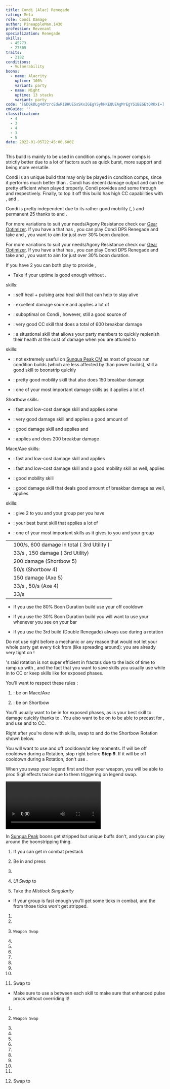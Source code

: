 ```yaml
---
title: Condi (Alac) Renegade
rating: Meta
role: Condi Damage
author: PineappleMan.1430
profession: Revenant
specialization: Renegade
skills:
  - 45773
  - 27505
traits:
  - 2182
conditions:
  - Vulnerability
boons:
  - name: Alacrity
    uptime: 100%
    variant: party
  - name: Might
    uptime: 13 stacks
    variant: party
code: '[&DQkDLg4dPzrcEdwR1BHUESsSKxIGEgYSyhHKEQUEAgMrEgYS1BEGEtQRKxI=]'
cmGuide: ''
classification:
  - 4
  - 3
  - 4
  - 3
  - 5
date: 2022-01-05T22:45:00.600Z
---
```


<Divider text="Overview"/>

<Warning>
This build is mainly to be used in condition comps. In power comps <BuildLink build="Power Renegade" specialization="Renegade"/> is strictly better due to a lot of factors such as quick burst, more support and being more versatile.
</Warning>

Condi <Specialization name="Renegade"/> is an unique build that may only be played in condition comps, since it performs much better than <BuildLink build="Power Renegade" specialization="Renegade"/>. Condi <Specialization name="Renegade"/> has decent damage output and can be pretty efficient when played properly. Condi <Specialization name="Renegade"/> provides <Boon name="Alacrity"/> and some <Boon name="Might"/> through <Skill id="45537"/> and <Skill id="44076"/> respectively. Finally, to top it off this build has high CC capabilities with <Skill id="41220"/>, <Skill id="28409"/> and <Skill id="41820"/>.

Condi <Specialization name="Renegade"/> is pretty independent due to its rather good mobility (<Skill id="28029"/>, <Skill id="27917"/>) and permanent 25 <Boon name="Might"/> thanks to <Skill id="44076"/> and <Trait id="1781"/>.

<Divider text="Equipment"/>

<CharacterWithAr>  
<Character title="80% Boon Duration 162 Agony Resistance" gear={{
    "profession": "Revenant",
    "weight": "Heavy",
    "gear": [
      "Viper",
      "Celestial",
      "Celestial",
      "Celestial",
      "Viper",
      "Viper",
      "Celestial",
      "Viper",
      "Viper",
      "Celestial",
      "Celestial",
      "Celestial",
      "Celestial",
      "Celestial"
    ],
    "attributes": {
      "Health": 20572,
      "Armor": 2979,
      "Power": 2602,
      "Precision": 1916,
      "Toughness": 1708,
      "Vitality": 1465,
      "Ferocity": 615,
      "Condition Damage": 2068,
      "Expertise": 743,
      "Concentration": 827,
      "Healing Power": 465,
      "Agony Resistance": 162,
      "Condition Duration": 0.7453333333333333,
      "Boon Duration": 0.8013333333333333,
      "Critical Chance": 1.0161904761904762,
      "Critical Damage": 1.91,
      "Bleeding Duration": 0.25,
      "Effective Power": 9821.3738146875,
      "Power DPS": 11262.245367785667,
      "Burning Damage": 747.8631250000001,
      "Burning Stacks": 7.330400000000001,
      "Burning DPS": 5482.135851500001,
      "Bleeding Damage": 302.43125,
      "Bleeding Stacks": 26.138866666666665,
      "Bleeding DPS": 7905.210119583332,
      "Poison Damage": 260.991875,
      "Poison Stacks": 7.854,
      "Poison DPS": 2049.8301862499998,
      "Torment Damage": 397.023,
      "Torment Stacks": 29.147066666666667,
      "Torment DPS": 11572.055849200002,
      "Confusion Damage": 241.94499999999996,
      "Confusion Stacks": 0,
      "Confusion DPS": 0,
      "Damage": 38271.477374319,
      "Effective Health": 101884630.05000001,
      "Survivability": 51796.96494661922,
      "Effective Healing": 529.5,
      "Healing": 529.5
    },
    "runeId": 70600,
    "runeName": "Leadership",
    "infusions": [
      37130, 37130, 37130, 37130, 37130, 37130, 37130,
      37130, 37130, 37130, 37130, 37130, 37130, 37130,
      37130, 37130, 37130, 37130
    ],
    "weapons": {
      "weapon1MainType": "Mace",
      "weapon1MainSigil1": "earth",
      "weapon1OffType": "Axe",
      "weapon1OffSigil": "doom",
      "weapon2MainType": "Short Bow",
      "weapon2MainSigil1": "torment",
      "weapon2MainSigil2": "geomancy"
    },
    "consumables": {
      "foodId": "91878",
      "utility": "toxic-maintenance-oil",
      "infusion": "Malign +9 Agony Infusion"
    },
    "legends": {
      "legend1": "legendarydemonstance",
      "legend2": "legendaryrenegadestance"
    }
  }}
>

For more variations to suit your needs/Agony Resistance check our [Gear Optimizer](https://discretize.github.io/discretize-gear-optimizer/). If you have a <Specialization name="Soulbeast"/> that has <Skill id="45970"/>, you can play Condi DPS Renegade and take <Item id="91847"/> and <Item id="48916"/>, you want to aim for just over 30% boon duration.

</Character>  
<Character title="80% Boon Duration 222 Agony Resistance" gear={{
    "profession": "Revenant",
    "weight": "Heavy",
    "gear": [
      "Celestial",
      "Celestial",
      "Celestial",
      "Celestial",
      "Viper",
      "Celestial",
      "Viper",
      "Viper",
      "Viper",
      "Celestial",
      "Viper",
      "Viper",
      "Celestial",
      "Celestial"
    ],
    "attributes": {
      "Health": 19592,
      "Armor": 2971,
      "Power": 2687,
      "Precision": 2003,
      "Toughness": 1700,
      "Vitality": 1367,
      "Ferocity": 517,
      "Condition Damage": 2166,
      "Expertise": 740,
      "Concentration": 826,
      "Healing Power": 367,
      "Agony Resistance": 222,
      "Condition Duration": 0.7433333333333334,
      "Boon Duration": 0.8006666666666666,
      "Critical Chance": 1.0576190476190476,
      "Critical Damage": 1.8446666666666667,
      "Bleeding Duration": 0.25,
      "Effective Power": 9795.28661596875,
      "Power DPS": 11232.330975107792,
      "Burning Damage": 773.0215625000001,
      "Burning Stacks": 7.322000000000001,
      "Burning DPS": 5660.063880625001,
      "Bleeding Damage": 314.6046875,
      "Bleeding Stacks": 26.112666666666666,
      "Bleeding DPS": 8215.167336458333,
      "Poison Damage": 270.73062500000003,
      "Poison Stacks": 7.845000000000001,
      "Poison DPS": 2123.8817531250006,
      "Torment Damage": 413.0919375000001,
      "Torment Stacks": 29.113666666666667,
      "Torment DPS": 12026.620971062503,
      "Confusion Damage": 251.68375,
      "Confusion Stacks": 0,
      "Confusion DPS": 0,
      "Damage": 39258.06491637863,
      "Effective Health": 96770520.7,
      "Survivability": 49197.01103202847,
      "Effective Healing": 500.1,
      "Healing": 500.1
    },
    "runeId": 70600,
    "runeName": "Leadership",
    "infusions": [
      37130, 37130, 37130, 37130, 37130, 37130, 37130,
      37130, 37130, 37130, 37130, 37130, 37130, 37130,
      37130, 37130, 37130, 37130
    ],
    "weapons": {
      "weapon1MainType": "Mace",
      "weapon1MainSigil1": "earth",
      "weapon1OffType": "Axe",
      "weapon1OffSigil": "doom",
      "weapon2MainType": "Short Bow",
      "weapon2MainSigil1": "torment",
      "weapon2MainSigil2": "geomancy"
    },
    "consumables": {
      "foodId": "91878",
      "utility": "toxic-maintenance-oil",
      "infusion": "Malign +9 Agony Infusion"
    },
    "legends": {
      "legend1": "legendarydemonstance",
      "legend2": "legendaryrenegadestance"
    }
  }}
>

For more variations to suit your needs/Agony Resistance check our [Gear Optimizer](https://discretize.github.io/discretize-gear-optimizer/). If you have a <Specialization name="Soulbeast"/> that has <Skill id="45970"/>, you can play Condi DPS Renegade and take <Item id="91847"/> and <Item id="48916"/>, you want to aim for just over 30% boon duration.

</Character>  
<Character title="Condi DPS Renegade" gear={{
    "profession": "Revenant",
    "weight": "Heavy",
    "gear": [
      "Viper",
      "Viper",
      "Viper",
      "Viper",
      "Viper",
      "Viper",
      "Viper",
      "Viper",
      "Viper",
      "Viper",
      "Viper",
      "Viper",
      "Viper",
      "Viper"
    ],
    "attributes": {
      "Health": 15922,
      "Armor": 2514,
      "Power": 2923,
      "Precision": 1876,
      "Toughness": 1243,
      "Vitality": 1000,
      "Ferocity": 150,
      "Condition Damage": 2633,
      "Expertise": 703,
      "Concentration": 243,
      "Healing Power": 0,
      "Agony Resistance": 162,
      "Condition Duration": 0.8186666666666667,
      "Boon Duration": 0.162,
      "Critical Chance": 0.9971428571428572,
      "Critical Damage": 1.6,
      "Bleeding Duration": 0.25,
      "Effective Power": 9625.272571687501,
      "Power DPS": 11044.787163507413,
      "Burning Damage": 926.60390625,
      "Burning Stacks": 8.365866666666665,
      "Burning DPS": 7751.844732499999,
      "Bleeding Damage": 386.67578125,
      "Bleeding Stacks": 27.4,
      "Bleeding DPS": 10594.916406249999,
      "Poison Damage": 329.10625,
      "Poison Stacks": 8.911466666666668,
      "Poison DPS": 2932.819376666667,
      "Torment Damage": 508.14328125,
      "Torment Stacks": 33.281600000000005,
      "Torment DPS": 16911.82142925,
      "Confusion Damage": 309.340625,
      "Confusion Stacks": 0,
      "Confusion DPS": 0,
      "Damage": 49236.189108174076,
      "Effective Health": 50034885,
      "Survivability": 25437.155566853075,
      "Effective Healing": 390,
      "Healing": 390
    },
    "runeId": 24848,
    "runeName": "Nightmare",
    "infusions": [
      37130, 37130, 37130, 37130, 37130, 37130, 37130,
      37130, 37130, 37130, 37130, 37130, 37130, 37130,
      37130, 37130, 37130, 37130
    ],
    "weapons": {
      "weapon1MainType": "Mace",
      "weapon1MainSigil1": "earth",
      "weapon1OffType": "Axe",
      "weapon1OffSigil": "doom",
      "weapon2MainType": "Short Bow",
      "weapon2MainSigil1": "geomancy",
      "weapon2MainSigil2": "torment"
    },
    "consumables": {
      "foodId": "91878",
      "utility": "toxic-focusing-crystal",
      "infusion": "Malign +9 Agony Infusion"
    },
    "legends": {
      "legend1": "legendarydemonstance",
      "legend2": "legendaryrenegadestance"
    }
  }}
>

If you have 2 <Specialization name="Renegade" text="Condi Renegades"/> you can both play <Trait name="Righteous Rebel"/> to provide <Boon name="alacrity"/>,

</Character> 
</CharacterWithAr>

<Divider text="Build"/>

<Grid>
<GridItem sm="7">
<Traits traits1Id="3" traits1="Invocation" traits1SelectedIds="1761,1781,1791" traits2Id="14" traits2="Corruption" traits2SelectedIds="1793,1714,1795" traits3Id="63" traits3="Renegade" traits3SelectedIds="2079,2092,2182"/>
</GridItem>

<GridItem sm="5">

<Card title="Situational Traits">

- Take <Trait id="1774"/> if your <Boon name="Might"/> uptime is good enough without <Trait id="1781"/>.

</Card>
</GridItem>
</Grid>

<Divider text="Further Information"/>

<Grid>
<GridItem sm="7">
<Card title="Key Skills">

<Skill id="41858"/> skills:

- <Skill id="45686"/>: self heal + pulsing area heal skill that can help <Skill id="12498"/> to stay alive

- <Skill id="42949"/>: excellent damage source and applies a lot of <Condition name="Bleeding"/>

- <Skill id="40485"/>: suboptimal on Condi <Specialization name="Renegade"/>, however, still a good source of <Condition name="Vulnerability"/>

- <Skill id="41220"/>: very good CC skill that does a total of 600 breakbar damage

- <Skill id="45773"/>: a situational skill that allows your party members to quickly replenish their health at the cost of damage when you are attuned to <Skill id="41858"/>

<Skill id="28494"/> skills:

- <Skill id="27505"/>: not extremely useful on [Sunqua Peak CM](/fractals/sunqua-peak) as most of groups run condition builds (which are less affected by <Boon name="Protection"/> than power builds), still a good skill to boonstrip quickly

- <Skill id="27917"/>: pretty good mobility skill that also does 150 breakbar damage

- <Skill id="28287"/>: one of your most important damage skills as it applies a lot of <Condition name="Torment"/>

Shortbow skills:

- <Skill id="40175"/>: fast and low-cost damage skill and applies some <Condition name="Bleeding"/>

- <Skill id="41829"/>: very good damage skill and applies a good amount of <Condition name="Torment"/>

- <Skill id="43993"/>: good damage skill and applies <Condition name="Burning"/> and <Condition name="Slow"/>

- <Skill id="41820"/> : applies <Condition name="Burning"/> and does 200 breakbar damage

Mace/Axe skills:

- <Skill id="28357"/>: fast and low-cost damage skill and applies <Condition name="Burning"/>

- <Skill id="27964"/>: fast and low-cost damage skill and a good mobility skill as well, applies <Condition name="Torment"/>

- <Skill id="28029"/>: good mobility skill

- <Skill id="28409"/>: good damage skill that deals good amount of breakbar damage as well, applies <Condition name="Torment"/>

<Specialization name="Renegade"/> skills:

- <Skill id="44076"/>: give 2 <Boon name="Might"/> to you and your group per <SpecialActionKey name="KallasFervor"/> you have

- <Skill id="41294"/>: your best burst skill that applies a lot of <Condition name="Burning"/>

- <Skill id="45537"/>: one of your most important skills as it gives <Boon name="Alacrity"/> to you and your group

</Card>
</GridItem>

<GridItem sm="5">
<Card title="Defiance Bar Damage">

|                                            |                                                                                |
| ------------------------------------------ | ------------------------------------------------------------------------------ |
| <Skill id="41220" size="big" disableText/> | 100/s, 600 damage in total (<Skill id="41858"/> 3rd Utility )                  |
| <Skill id="27917" size="big" disableText/> | 33/s <Condition name="Chilled"/>, 150 damage (<Skill id="28494"/> 3rd Utility) |
| <Skill id="41820" size="big" disableText/> | 200 damage (Shortbow 5)                                                        |
| <Skill id="43993" size="big" disableText/> | 50/s <Condition name="Slow"/> (Shortbow 4)                                     |
| <Skill id="28409" size="big" disableText/> | 150 damage (Axe 5)                                                             |
| <Skill id="28029" size="big" disableText/> | 33/s <Condition name="Chilled"/>, 50/s <Condition name="Slow"/> (Axe 4)        |
| <Skill id="27505" size="big" disableText/> | 33/s <Condition name="Chilled"/>                                               |

</Card>

<Card title="When to use Order From Above">

- If you use the 80% Boon Duration build use your <Skill id="45537"/> off cooldown

- If you use the 30% Boon Duration build you will want to use your <Skill id="45537"/> whenever you see <Skill id="45970"/> on your bar

- If you use the 3rd build (Double Renegade) always use <Skill id="45537"/> during a <Skill id="41858"/> rotation

<Warning>
Do not use <Skill id="45537"/> right before a mechanic or any reason that would not let your whole party get every tick from <Skill id="45537"/> (like spreading around): you are already very tight on <Boon name="Alacrity"/>!
</Warning>
</Card>
</GridItem>
</Grid>

<Divider text="Rotation / Skill usage"/>

<Grid>
<GridItem sm="6">
<Card title="Information">

<Specialization name="Renegade" text="Condi Renegade"/>'s raid rotation is not super efficient in fractals due to the lack of time to ramp up with <Skill id="28494"/>, and the fact that you want to save skills you usually use while in <Skill id="41858"/> to CC or keep skills like <Skill name="Citadel Bombardment"/> for exposed phases.

You'll want to respect these rules :

1.  <Skill id="41858"/> : be on Mace/Axe

2.  <Skill id="28494"/> : be on Shortbow

You'll usually want to be in <Skill id="41858"/> for exposed phases, as <Skill name="Citadel Bombardment"/> is your best skill to damage quickly thanks to <Condition name="Burning"/>. You also want to be on <Skill id="41858"/> to be able to precast <Skill id="42949"/> for <Condition name="Bleeding"/>, and use <Skill id="41220"/> and <Skill name="Temporal Rift"/> to CC.

Right after you're done with <Skill id="41858"/> skills, swap to <Skill id="28494"/> and do the Shortbow Rotation shown below.

You will want to use <Skill id="45537"/> and <Skill name="Heroic Command"/> off cooldown/at key moments. If <Skill id="45537"/> will be off cooldown during a <Skill id="28494"/> Rotation, stop <Skill name="Embrace The Darkness"/> right before **Step 9**. If it will be off cooldown during a <Skill id="41858"/> Rotation, don't use <Skill id="40485"/>.

When you swap your legend first and then your weapon, you will be able to proc Sigil effects twice due to them triggering on legend swap.
</Card>

<Card title="Raid Golem Rotation">

<Video youtube="fBYzCIj7RAU" caption="by Le Mós "/>
</Card>
</GridItem>

<GridItem sm="6">
<Card title="Precasting">

In [Sunqua Peak](/fractals/sunqua-peak) boons get stripped but unique buffs don't, and you can play around the boonstripping thing.

1.  If you can get in combat prestack <Item id="24609"/>

2.  Be in <Skill id="28134"/> and press <Skill id="26937"/>

3.  <Skill id="45537"/>

4.  _UI Swap_ to <Skill id="28494"/>

5.  Take the _Mistlock Singularity_

- If your group is fast enough you'll get some <Skill id="45537"/> ticks in combat, and the <Boon name="Alacrity"/> from those ticks won't get stripped.

</Card>

<Card title="Mallyx Shortbow Rotation">

1.  <Skill name="Embrace The Darkness"/>

2.  <Skill name="Searing Fissure"/>

3.  `Weapon Swap`

4.  <Skill name="Bloodbane Path"/>

5.  <Skill name="Spiritcrush"/>

6.  <Skill name="Sevenshot"/>

7.  <Skill name="Bloodbane Path"/>

8.  <Skill name="Bloodbane Path"/>

9.  <Skill name="Sevenshot"/>

10. <Skill name="Spiritcrush"/>

11. Swap to <Skill id="41858"/>

- Make sure to use a <Skill id="40497"/> between each skill to make sure that enhanced <Skill id="28287"/> pulse procs without overriding it!

</Card>

<Card title="Kalla Mace Rotation">

1.  <Skill name="Bloodbane Path"/>

2.  `Weapon Swap`

3.  <Skill name="Searing Fissure"/>

4.  <Skill name="Echoing Eruption"/>

5.  <Skill name="Citadel Bombardment"/>

6.  <Skill name="Temporal Rift"/>

7.  <Skill name="Searing Fissure"/>

8.  <Skill name="Searing Fissure"/>

9.  <Skill name="Razorclaws Rage"/>

10. <Skill name="Icerazors Ire"/>

11. <Skill name="Echoing Eruption"/>

12. Swap to <Skill id="28494"/>

</Card>
</GridItem>
</Grid>
